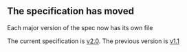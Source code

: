 ## The specification has moved
Each major version of the spec now has its own file

The current specification is [v2.0](2.0.md). The previous version is [v1.1](1.1.md)